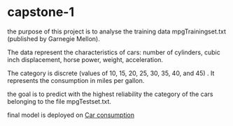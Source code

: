 # capstone-1
the purpose of this project is to analyse the training data mpgTrainingset.txt  (published by
Garnegie Mellon). </br>

The data represent the characteristics of cars: number of cylinders, cubic inch displacement, horse
power, weight, acceleration. </br>

The category is discrete (values of 10, 15, 20, 25, 30, 35, 40, and 45) . It represents the consumption
in miles per gallon. </br>

the goal is to predict with the highest reliability the category of the cars belonging to the file mpgTestset.txt.

final model is deployed on [Car consumption](https://car-consumption.herokuapp.com/predict/)
